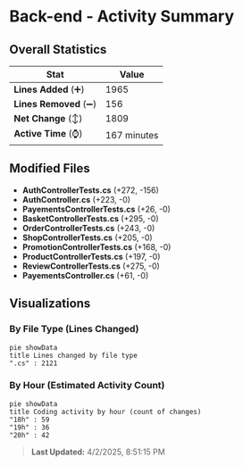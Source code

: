 # Back-end - Activity Summary 

## Overall Statistics

| Stat                   | Value                                                             |
| ---------------------- | ----------------------------------------------------------------- |
| **Lines Added** (➕)   | 1965                                          |
| **Lines Removed** (➖) | 156                                        |
| **Net Change** (↕)    | 1809                |
| **Active Time** (⌚)   | 167 minutes |


## Modified Files
- **AuthControllerTests.cs** (+272, -156)
- **AuthController.cs** (+223, -0)
- **PayementsControllerTests.cs** (+26, -0)
- **BasketControllerTests.cs** (+295, -0)
- **OrderControllerTests.cs** (+243, -0)
- **ShopControllerTests.cs** (+205, -0)
- **PromotionControllerTests.cs** (+168, -0)
- **ProductControllerTests.cs** (+197, -0)
- **ReviewControllerTests.cs** (+275, -0)
- **PayementsController.cs** (+61, -0)

## Visualizations

### By File Type (Lines Changed)

```mermaid
pie showData
title Lines changed by file type
".cs" : 2121
```

### By Hour (Estimated Activity Count)

```mermaid
pie showData
title Coding activity by hour (count of changes)
"18h" : 59
"19h" : 36
"20h" : 42
```


> **Last Updated:** 4/2/2025, 8:51:15 PM